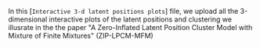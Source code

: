 In this [`Interactive 3-d latent positions plots`] file, 
we upload all the 3-dimensional interactive plots of the latent positions and clustering we illusrate 
in the the paper "A Zero-Inflated Latent Position Cluster Model with Mixture of Finite Mixtures" (ZIP-LPCM-MFM)

